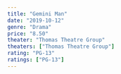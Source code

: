 ```yaml
---
title: "Gemini Man"
date: "2019-10-12"
genre: "Drama"
price: "8.50"
theater: "Thomas Theatre Group"
theaters: ["Thomas Theatre Group"]
rating: "PG-13"
ratings: ["PG-13"]
---
```

